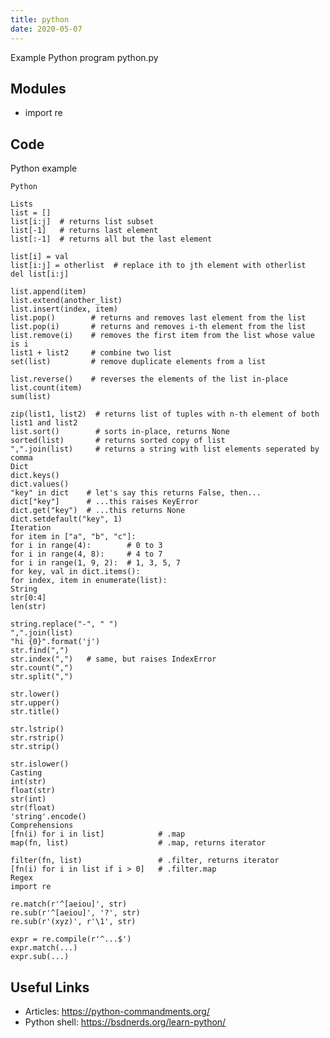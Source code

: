 ```yaml
---
title: python
date: 2020-05-07
---
```

Example Python program python.py

## Modules

* import re

## Code

Python example

    Python
     
    Lists
    list = []
    list[i:j]  # returns list subset
    list[-1]   # returns last element
    list[:-1]  # returns all but the last element
    
    list[i] = val
    list[i:j] = otherlist  # replace ith to jth element with otherlist
    del list[i:j]
    
    list.append(item)
    list.extend(another_list)
    list.insert(index, item)
    list.pop()        # returns and removes last element from the list
    list.pop(i)       # returns and removes i-th element from the list
    list.remove(i)    # removes the first item from the list whose value is i
    list1 + list2     # combine two list    
    set(list)         # remove duplicate elements from a list
    
    list.reverse()    # reverses the elements of the list in-place
    list.count(item)
    sum(list)
    
    zip(list1, list2)  # returns list of tuples with n-th element of both list1 and list2
    list.sort()        # sorts in-place, returns None
    sorted(list)       # returns sorted copy of list
    ",".join(list)     # returns a string with list elements seperated by comma
    Dict
    dict.keys()
    dict.values()
    "key" in dict    # let's say this returns False, then...
    dict["key"]      # ...this raises KeyError
    dict.get("key")  # ...this returns None
    dict.setdefault("key", 1)
    Iteration
    for item in ["a", "b", "c"]:
    for i in range(4):        # 0 to 3
    for i in range(4, 8):     # 4 to 7
    for i in range(1, 9, 2):  # 1, 3, 5, 7
    for key, val in dict.items():
    for index, item in enumerate(list):
    String
    str[0:4]
    len(str)
    
    string.replace("-", " ")
    ",".join(list)
    "hi {0}".format('j')
    str.find(",")
    str.index(",")   # same, but raises IndexError
    str.count(",")
    str.split(",")
    
    str.lower()
    str.upper()
    str.title()
    
    str.lstrip()
    str.rstrip()
    str.strip()
    
    str.islower()
    Casting
    int(str)
    float(str)
    str(int)
    str(float)
    'string'.encode()
    Comprehensions
    [fn(i) for i in list]            # .map
    map(fn, list)                    # .map, returns iterator
    
    filter(fn, list)                 # .filter, returns iterator
    [fn(i) for i in list if i > 0]   # .filter.map
    Regex
    import re
    
    re.match(r'^[aeiou]', str)
    re.sub(r'^[aeiou]', '?', str)
    re.sub(r'(xyz)', r'\1', str)
    
    expr = re.compile(r'^...$')
    expr.match(...)
    expr.sub(...)

## Useful Links

- Articles: https://python-commandments.org/
- Python shell: https://bsdnerds.org/learn-python/
